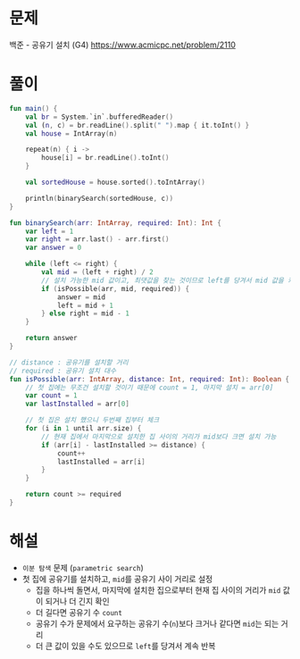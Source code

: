 # 문제
백준 - 공유기 설치 (G4)
https://www.acmicpc.net/problem/2110


# 풀이

```Kotlin
fun main() {
    val br = System.`in`.bufferedReader()
    val (n, c) = br.readLine().split(" ").map { it.toInt() }
    val house = IntArray(n)

    repeat(n) { i ->
        house[i] = br.readLine().toInt()
    }

    val sortedHouse = house.sorted().toIntArray()

    println(binarySearch(sortedHouse, c))
}

fun binarySearch(arr: IntArray, required: Int): Int {
    var left = 1
    var right = arr.last() - arr.first()
    var answer = 0

    while (left <= right) {
        val mid = (left + right) / 2
        // 설치 가능한 mid 값이고, 최댓값을 찾는 것이므로 left를 당겨서 mid 값을 키워봄
        if (isPossible(arr, mid, required)) {
            answer = mid
            left = mid + 1
        } else right = mid - 1
    }

    return answer
}

// distance : 공유기를 설치할 거리
// required : 공유기 설치 대수
fun isPossible(arr: IntArray, distance: Int, required: Int): Boolean {
    // 첫 집에는 무조건 설치할 것이기 때문에 count = 1, 마지막 설치 = arr[0]
    var count = 1
    var lastInstalled = arr[0]

    // 첫 집은 설치 했으니 두번째 집부터 체크
    for (i in 1 until arr.size) {
        // 현재 집에서 마지막으로 설치한 집 사이의 거리가 mid보다 크면 설치 가능
        if (arr[i] - lastInstalled >= distance) {
            count++
            lastInstalled = arr[i]
        }
    }

    return count >= required
}
```


# 해설
* `이분 탐색` 문제 (`parametric search`)
* 첫 집에 공유기를 설치하고, `mid`를 공유기 사이 거리로 설정
  * 집을 하나씩 돌면서, 마지막에 설치한 집으로부터 현재 집 사이의 거리가 `mid` 값이 되거나 더 긴지 확인
  * 더 길다면 공유기 수 `count`
  * 공유기 수가 문제에서 요구하는 공유기 수(`n`)보다 크거나 같다면 `mid`는 되는 거리
  * 더 큰 값이 있을 수도 있으므로 `left`를 당겨서 계속 반복
